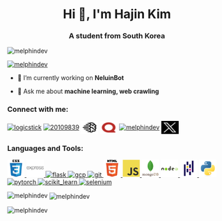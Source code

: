 <h1 align="center">Hi 👋, I'm Hajin Kim</h1>
<h3 align="center">A student from South Korea</h3>

<p align="left"> <img src="https://komarev.com/ghpvc/?username=melphindev&label=Profile%20views&color=0e75b6&style=flat" alt="melphindev" /> </p>

<p align="left"> <a href="https://github.com/ryo-ma/github-profile-trophy"><img src="https://github-profile-trophy.vercel.app/?username=melphindev" alt="melphindev" /></a> </p>

- 🔭 I’m currently working on **NeluinBot**

- 💬 Ask me about **machine learning, web crawling**

<h3 align="left">Connect with me:</h3>
<p align="left">
<a href="https://codepen.io/logicstick" target="blank"><img align="center" src="https://raw.githubusercontent.com/rahuldkjain/github-profile-readme-generator/master/src/images/icons/Social/codepen.svg" alt="logicstick" height="30" width="40" /></a>
<a href="https://stackoverflow.com/users/20109839" target="blank"><img align="center" src="https://raw.githubusercontent.com/rahuldkjain/github-profile-readme-generator/master/src/images/icons/Social/stack-overflow.svg" alt="20109839" height="30" width="40" /></a>
<a href="https://ideogram.ai/u/logicstick/" target="blank"><img align="center" src="https://raw.githubusercontent.com/MelphinDev/MelphinDev/main/img/ideogram-logo.png" alt="logicstick" height="30" width="40" /></a>
<a href="https://www.quora.com/profile/%ED%95%98%EC%A7%84-%EA%B9%80-13" target="blank"><img align="center" src="https://raw.githubusercontent.com/MelphinDev/MelphinDev/main/img/quora-logo.png" alt="하진-김-13" height="30" width="40" /></a>
<a href="https://dev.to/melphindev" target="blank"><img align="center" src="https://raw.githubusercontent.com/rahuldkjain/github-profile-readme-generator/master/src/images/icons/Social/devto.svg" alt="melphindev" height="30" width="40" /></a>
<a href="https://twitter.com/evalpenny" target="blank"><img align="center" src="https://raw.githubusercontent.com/MelphinDev/MelphinDev/main/img/x-logo.png" alt="evalpenny" height="30" width="40" /></a>
</p>

<h3 align="left">Languages and Tools:</h3>
<p align="left"> <a href="https://www.w3schools.com/css/" target="_blank" rel="noreferrer"> <img src="https://raw.githubusercontent.com/devicons/devicon/master/icons/css3/css3-original-wordmark.svg" alt="css3" width="40" height="40"/> </a> <a href="https://expressjs.com" target="_blank" rel="noreferrer"> <img src="https://raw.githubusercontent.com/devicons/devicon/master/icons/express/express-original-wordmark.svg" alt="express" width="40" height="40"/> </a> <a href="https://flask.palletsprojects.com/" target="_blank" rel="noreferrer"> <img src="https://www.vectorlogo.zone/logos/pocoo_flask/pocoo_flask-icon.svg" alt="flask" width="40" height="40"/> </a> <a href="https://cloud.google.com" target="_blank" rel="noreferrer"> <img src="https://www.vectorlogo.zone/logos/google_cloud/google_cloud-icon.svg" alt="gcp" width="40" height="40"/> </a> <a href="https://git-scm.com/" target="_blank" rel="noreferrer"> <img src="https://www.vectorlogo.zone/logos/git-scm/git-scm-icon.svg" alt="git" width="40" height="40"/> </a> <a href="https://www.w3.org/html/" target="_blank" rel="noreferrer"> <img src="https://raw.githubusercontent.com/devicons/devicon/master/icons/html5/html5-original-wordmark.svg" alt="html5" width="40" height="40"/> </a> <a href="https://developer.mozilla.org/en-US/docs/Web/JavaScript" target="_blank" rel="noreferrer"> <img src="https://raw.githubusercontent.com/devicons/devicon/master/icons/javascript/javascript-original.svg" alt="javascript" width="40" height="40"/> </a> <a href="https://www.mongodb.com/" target="_blank" rel="noreferrer"> <img src="https://raw.githubusercontent.com/devicons/devicon/master/icons/mongodb/mongodb-original-wordmark.svg" alt="mongodb" width="40" height="40"/> </a> <a href="https://nodejs.org" target="_blank" rel="noreferrer"> <img src="https://raw.githubusercontent.com/devicons/devicon/master/icons/nodejs/nodejs-original-wordmark.svg" alt="nodejs" width="40" height="40"/> </a> <a href="https://pandas.pydata.org/" target="_blank" rel="noreferrer"> <img src="https://raw.githubusercontent.com/devicons/devicon/2ae2a900d2f041da66e950e4d48052658d850630/icons/pandas/pandas-original.svg" alt="pandas" width="40" height="40"/> </a> <a href="https://www.python.org" target="_blank" rel="noreferrer"> <img src="https://raw.githubusercontent.com/devicons/devicon/master/icons/python/python-original.svg" alt="python" width="40" height="40"/> </a> <a href="https://pytorch.org/" target="_blank" rel="noreferrer"> <img src="https://www.vectorlogo.zone/logos/pytorch/pytorch-icon.svg" alt="pytorch" width="40" height="40"/> </a> <a href="https://scikit-learn.org/" target="_blank" rel="noreferrer"> <img src="https://upload.wikimedia.org/wikipedia/commons/0/05/Scikit_learn_logo_small.svg" alt="scikit_learn" width="40" height="40"/> </a> <a href="https://www.selenium.dev" target="_blank" rel="noreferrer"> <img src="https://raw.githubusercontent.com/detain/svg-logos/780f25886640cef088af994181646db2f6b1a3f8/svg/selenium-logo.svg" alt="selenium" width="40" height="40"/> </a> </p>

<p><img align="left" src="https://github-readme-stats.vercel.app/api/top-langs?username=melphindev&show_icons=true&locale=en&layout=compact" alt="melphindev" /></p>

<p>&nbsp;<img align="center" src="https://github-readme-stats.vercel.app/api?username=melphindev&show_icons=true&locale=en" alt="melphindev" /></p>

<p><img align="center" src="https://github-readme-streak-stats.herokuapp.com/?user=melphindev&" alt="melphindev" /></p>
